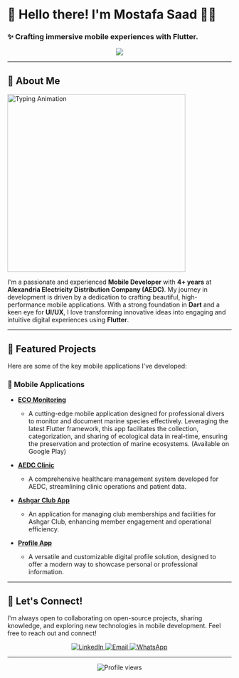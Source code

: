 # 👋 Hello there! I'm Mostafa Saad 👨‍💻


### ✨ Crafting immersive mobile experiences with Flutter.

<p align="center">
  <a href="https://skillicons.dev">
    <img src="https://skillicons.dev/icons?i=flutter,dart,firebase,supabase,api,android,ios" />
  </a>
</p>

---

## 🚀 About Me

<p align="left">
  <img src="https://raw.githubusercontent.com/MosasaUnited/MosasaUnited/main/assets/images/typing-animation.gif" alt="Typing Animation" width="400" />
</p>

I'm a passionate and experienced **Mobile Developer** with **4+ years** at **Alexandria Electricity Distribution Company (AEDC)**. My journey in development is driven by a dedication to crafting beautiful, high-performance mobile applications. With a strong foundation in **Dart** and a keen eye for **UI/UX**, I love transforming innovative ideas into engaging and intuitive digital experiences using **Flutter**.

---

## 🌟 Featured Projects

Here are some of the key mobile applications I've developed:

### 📱 Mobile Applications

* **[ECO Monitoring](https://play.google.com/store/apps/details?id=com.cdws.eco_monitoring)**
    * A cutting-edge mobile application designed for professional divers to monitor and document marine species effectively. Leveraging the latest Flutter framework, this app facilitates the collection, categorization, and sharing of ecological data in real-time, ensuring the preservation and protection of marine ecosystems. (Available on Google Play)

* **[AEDC Clinic](https://github.com/MosasaUnited/AEDC_Clinic)**
    * A comprehensive healthcare management system developed for AEDC, streamlining clinic operations and patient data.

* **[Ashgar Club App](https://github.com/MosasaUnited/AshgarClubApp)**
    * An application for managing club memberships and facilities for Ashgar Club, enhancing member engagement and operational efficiency.

* **[Profile App](https://github.com/MosasaUnited/Profile-App)**
    * A versatile and customizable digital profile solution, designed to offer a modern way to showcase personal or professional information.

---

## 🤝 Let's Connect!

I'm always open to collaborating on open-source projects, sharing knowledge, and exploring new technologies in mobile development. Feel free to reach out and connect!

<p align="center">
  <a href="https://www.linkedin.com/in/mostafa-saad-247b5914b/" target="_blank">
    <img src="https://img.shields.io/badge/LinkedIn-0077B5?style=for-the-badge&logo=linkedin&logoColor=white" alt="LinkedIn">
  </a>
  <a href="mailto:mostafa447@hotmail.com">
    <img src="https://img.shields.io/badge/Email-D14836?style=for-the-badge&logo=gmail&logoColor=white" alt="Email">
  </a>
  <a href="https://wa.me/201224774051" target="_blank">
    <img src="https://img.shields.io/badge/WhatsApp-25D366?style=for-the-badge&logo=whatsapp&logoColor=white" alt="WhatsApp">
  </a>
</p>

---


<p align="center">
  <img src="https://komarev.com/ghpvc/?username=MosasaUnited&color=blue&style=flat-square" alt="Profile views">
</p>
